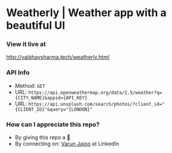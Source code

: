 # Weatherly | Weather app with a beautiful UI

### View it live at 
http://vaibhavsharma.tech/weatherly.html

### API Info
* Method: `GET`
* URL: `https://api.openweathermap.org/data/2.5/weather?q={CITY_NAME}&appid={API_KEY}`
* URL: `https://api.unsplash.com/search/photos/?client_id="{CLIENT_ID}"&query="{LONDON}"`

### How can I appreciate this repo? ###

* By giving this repo a 🌟
* By connecting on: [Varun Jajoo](https://www.linkedin.com/in/varun-jajoo-b232b0214/) at LinkedIn
